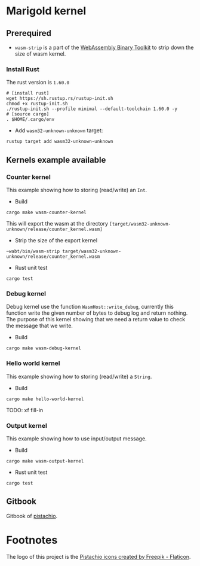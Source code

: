 # Marigold kernel

## Prerequired

- `wasm-strip` is a part of the [WebAssembly Binary Toolkit](https://github.com/WebAssembly/wabt) to strip down the size of wasm kernel.

### Install Rust
The rust version is `1.60.0`

```shell
# [install rust]
wget https://sh.rustup.rs/rustup-init.sh
chmod +x rustup-init.sh
./rustup-init.sh --profile minimal --default-toolchain 1.60.0 -y
# [source cargo]
. $HOME/.cargo/env
```

- Add `wasm32-unknown-unknown` target:

```shell
rustup target add wasm32-unknown-unknown
```
## Kernels example available

### Counter kernel
This example showing how to storing (read/write) an `Int`.

- Build
```shell
cargo make wasm-counter-kernel
```
This will export the wasm at the directory `[target/wasm32-unknown-unknown/release/counter_kernel.wasm]`

- Strip the size of the export kernel
```
~wabt/bin/wasm-strip target/wasm32-unknown-unknown/release/counter_kernel.wasm
```
- Rust unit test
```shell
cargo test
```
### Debug kernel
Debug kernel use the function `WasmHost::write_debug`, currently this function write the given number of bytes to debug log and return nothing. The purpose of this kernel showing that we need a return value to check the message that we write.

- Build
```shell
cargo make wasm-debug-kernel
```

### Hello world kernel
This example showing how to storing (read/write) a `String`.

- Build
```shell
cargo make hello-world-kernel
```

TODO: xf fill-in

### Output kernel
This example showing how to use input/output message.

- Build
```shell
cargo make wasm-output-kernel
```

- Rust unit test
```shell
cargo test
```

## Gitbook

Gitbook of [pistachio](https://app.gitbook.com/o/Gayxsw4YmVrLK4YRDlmi/s/bQv7Nn2dfUKSfyTtFM1M/pistachio/kernel-in-scoru).

# Footnotes

The logo of this project is the [Pistachio icons created by Freepik - Flaticon](https://www.flaticon.com/free-icons/pistachio).
